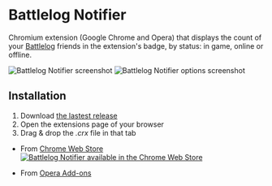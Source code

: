Battlelog Notifier
==================

Chromium extension (Google Chrome and Opera) that displays the count of your [Battlelog](http://battlelog.battlefield.com) friends in the extension's badge, by status: in game, online or offline.

![Battlelog Notifier screenshot](https://raw.github.com/Narno/Battlelog-Notifier/master/doc/screenshot.png "Battlelog Notifier screenshot")
![Battlelog Notifier options screenshot](https://raw.github.com/Narno/Battlelog-Notifier/master/doc/screenshot_options.png "Battlelog Notifier options screenshot")

Installation
------------

1. Download [the lastest release](https://github.com/Narno/Battlelog-Notifier/releases)
2. Open the extensions page of your browser
3. Drag & drop the _.crx_ file in that tab

* From [Chrome Web Store](https://chrome.google.com/webstore/detail/battlelog-notifier/njkakciembpbejlkhknobdjkldkkieeg)  
[![Battlelog Notifier available in the Chrome Web Store](https://developer.chrome.com/webstore/images/ChromeWebStore_BadgeWBorder_v2_206x58.png)](https://chrome.google.com/webstore/detail/battlelog-notifier/njkakciembpbejlkhknobdjkldkkieeg)

* From [Opera Add-ons](https://addons.opera.com/fr/extensions/details/battlelog-notifier)
